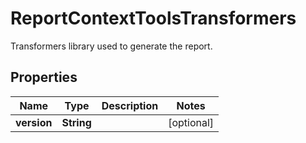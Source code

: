 

# ReportContextToolsTransformers

Transformers library used to generate the report.

## Properties

| Name | Type | Description | Notes |
|------------ | ------------- | ------------- | -------------|
|**version** | **String** |  |  [optional] |



